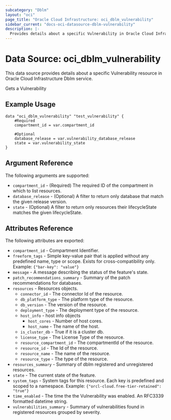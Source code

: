 ```yaml
---
subcategory: "Dblm"
layout: "oci"
page_title: "Oracle Cloud Infrastructure: oci_dblm_vulnerability"
sidebar_current: "docs-oci-datasource-dblm-vulnerability"
description: |-
  Provides details about a specific Vulnerability in Oracle Cloud Infrastructure Dblm service
---
```


# Data Source: oci_dblm_vulnerability
This data source provides details about a specific Vulnerability resource in Oracle Cloud Infrastructure Dblm service.

Gets a Vulnerability

## Example Usage

```hcl
data "oci_dblm_vulnerability" "test_vulnerability" {
	#Required
	compartment_id = var.compartment_id

	#Optional
	database_release = var.vulnerability_database_release
	state = var.vulnerability_state
}
```

## Argument Reference

The following arguments are supported:

* `compartment_id` - (Required) The required ID of the compartment in which to list resources.
* `database_release` - (Optional) A filter to return only database that match the given release version.
* `state` - (Optional) A filter to return only resources their lifecycleState matches the given lifecycleState.


## Attributes Reference

The following attributes are exported:

* `compartment_id` - Compartment Identifier.
* `freeform_tags` - Simple key-value pair that is applied without any predefined name, type or scope. Exists for cross-compatibility only. Example: `{"bar-key": "value"}` 
* `message` - A message describing the status of the feature's state.
* `patch_recommendations_summary` - Summary of the patch recommendations for databases.
* `resources` - Resources objects.
	* `connector_id` - The connector Id of the resource.
	* `db_platform_type` - The platform type of the resource.
	* `db_version` - The version of the resource.
	* `deployment_type` - The deployment type of the resource.
	* `host_info` - host info objects
		* `host_cores` - Number of host cores.
		* `host_name` - The name of the host.
	* `is_cluster_db` - True if it is a cluster db.
	* `license_type` - The License Type of the resource.
	* `resource_compartment_id` - The compartmentId of the resource.
	* `resource_id` - The Id of the resource.
	* `resource_name` - The name of the resource.
	* `resource_type` - The type of the resource.
* `resources_summary` - Summary of dblm registered and unregistered resources.
* `state` - The current state of the feature.
* `system_tags` - System tags for this resource. Each key is predefined and scoped to a namespace. Example: `{"orcl-cloud.free-tier-retained": "true"}` 
* `time_enabled` - The time the the Vulnerability was enabled. An RFC3339 formatted datetime string.
* `vulnerabilities_summary` - Summary of vulnerabilities found in registered resources grouped by severity.

